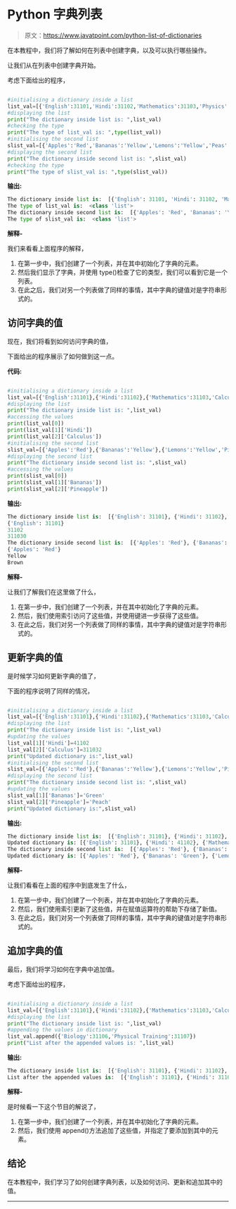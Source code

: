 # Python 字典列表

> 原文：<https://www.javatpoint.com/python-list-of-dictionaries>

在本教程中，我们将了解如何在列表中创建字典，以及可以执行哪些操作。

让我们从在列表中创建字典开始。

考虑下面给出的程序，

```py

#initialising a dictionary inside a list
list_val=[{'English':31101,'Hindi':31102,'Mathematics':31103,'Physics':31104,'Chemistry':31105}]
#displaying the list
print("The dictionary inside list is: ",list_val)
#checking the type
print("The type of list_val is: ",type(list_val))
#initialising the second list
slist_val=[{'Apples':'Red','Bananas':'Yellow','Lemons':'Yellow','Peas':'Green','Strawberries':'Pink'}]
#displaying the second list
print("The dictionary inside second list is: ",slist_val)
#checking the type
print("The type of slist_val is: ",type(slist_val))

```

**输出:**

```py
The dictionary inside list is:  [{'English': 31101, 'Hindi': 31102, 'Mathematics': 31103, 'Physics': 31104, 'Chemistry': 31105}]
The type of list_val is:  <class 'list'>
The dictionary inside second list is:  [{'Apples': 'Red', 'Bananas': 'Yellow', 'Lemons': 'Yellow', 'Peas': 'Green', 'Strawberries': 'Pink'}]
The type of slist_val is:  <class 'list'>

```

**解释-**

我们来看看上面程序的解释，

1.  在第一步中，我们创建了一个列表，并在其中初始化了字典的元素。
2.  然后我们显示了字典，并使用 type()检查了它的类型，我们可以看到它是一个列表。
3.  在此之后，我们对另一个列表做了同样的事情，其中字典的键值对是字符串形式的。

## 访问字典的值

现在，我们将看到如何访问字典的值，

下面给出的程序展示了如何做到这一点。

**代码:**

```py

#initialising a dictionary inside a list
list_val=[{'English':31101},{'Hindi':31102},{'Mathematics':31103,'Calculus':311030},{'Physics':31104},{'Chemistry':31105}]
#displaying the list
print("The dictionary inside list is: ",list_val)
#accessing the values
print(list_val[0])
print(list_val[1]['Hindi'])
print(list_val[2]['Calculus'])
#initialising the second list
slist_val=[{'Apples':'Red'},{'Bananas':'Yellow'},{'Lemons':'Yellow','Pineapple':'Brown'},{'Peas':'Green'},{'Strawberries':'Pink'}]
#displaying the second list
print("The dictionary inside second list is: ",slist_val)
#accessing the values
print(slist_val[0])
print(slist_val[1]['Bananas'])
print(slist_val[2]['Pineapple'])

```

**输出:**

```py
The dictionary inside list is:  [{'English': 31101}, {'Hindi': 31102}, {'Mathematics': 31103, 'Calculus': 311030}, {'Physics': 31104}, {'Chemistry': 31105}]
{'English': 31101}
31102
311030
The dictionary inside second list is:  [{'Apples': 'Red'}, {'Bananas': 'Yellow'}, {'Lemons': 'Yellow', 'Pineapple': 'Brown'}, {'Peas': 'Green'}, {'Strawberries': 'Pink'}]
{'Apples': 'Red'}
Yellow
Brown

```

**解释-**

让我们了解我们在这里做了什么，

1.  在第一步中，我们创建了一个列表，并在其中初始化了字典的元素。
2.  然后，我们使用索引访问了这些值，并使用键进一步获得了这些值。
3.  在此之后，我们对另一个列表做了同样的事情，其中字典的键值对是字符串形式的。

## 更新字典的值

是时候学习如何更新字典的值了，

下面的程序说明了同样的情况，

```py

#initialising a dictionary inside a list
list_val=[{'English':31101},{'Hindi':31102},{'Mathematics':31103,'Calculus':311030},{'Physics':31104},{'Chemistry':31105}]
#displaying the list
print("The dictionary inside list is: ",list_val)
#updating the values
list_val[1]['Hindi']=41102
list_val[2]['Calculus']=311032
print("Updated dictionary is:",list_val)
#initialising the second list
slist_val=[{'Apples':'Red'},{'Bananas':'Yellow'},{'Lemons':'Yellow','Pineapple':'Brown'},{'Peas':'Green'},{'Strawberries':'Pink'}]
#displaying the second list
print("The dictionary inside second list is: ",slist_val)
#updating the values
slist_val[1]['Bananas']='Green'
slist_val[2]['Pineapple']='Peach'
print("Updated dictionary is:",slist_val)

```

**输出:**

```py
The dictionary inside list is:  [{'English': 31101}, {'Hindi': 31102}, {'Mathematics': 31103, 'Calculus': 311030}, {'Physics': 31104}, {'Chemistry': 31105}]
Updated dictionary is: [{'English': 31101}, {'Hindi': 41102}, {'Mathematics': 31103, 'Calculus': 311032}, {'Physics': 31104}, {'Chemistry': 31105}]
The dictionary inside second list is:  [{'Apples': 'Red'}, {'Bananas': 'Yellow'}, {'Lemons': 'Yellow', 'Pineapple': 'Brown'}, {'Peas': 'Green'}, {'Strawberries': 'Pink'}]
Updated dictionary is: [{'Apples': 'Red'}, {'Bananas': 'Green'}, {'Lemons': 'Yellow', 'Pineapple': 'Peach'}, {'Peas': 'Green'}, {'Strawberries': 'Pink'}]

```

**解释-**

让我们看看在上面的程序中到底发生了什么，

1.  在第一步中，我们创建了一个列表，并在其中初始化了字典的元素。
2.  然后，我们使用索引更新了这些值，并在赋值运算符的帮助下存储了新值。
3.  在此之后，我们对另一个列表做了同样的事情，其中字典的键值对是字符串形式的。

## 追加字典的值

最后，我们将学习如何在字典中追加值。

考虑下面给出的程序，

```py

#initialising a dictionary inside a list
list_val=[{'English':31101},{'Hindi':31102},{'Mathematics':31103,'Calculus':311030},{'Physics':31104},{'Chemistry':31105}]
#displaying the list
print("The dictionary inside list is: ",list_val)
#appending the values in dictionary
list_val.append({'Biology':31106,'Physical Training':31107})
print("List after the appended values is: ",list_val)

```

**输出:**

```py
The dictionary inside list is:  [{'English': 31101}, {'Hindi': 31102}, {'Mathematics': 31103, 'Calculus': 311030}, {'Physics': 31104}, {'Chemistry': 31105}]
List after the appended values is:  [{'English': 31101}, {'Hindi': 31102}, {'Mathematics': 31103, 'Calculus': 311030}, {'Physics': 31104}, {'Chemistry': 31105}, {'Biology': 31106, 'Physical Training': 31107}]

```

**解释-**

是时候看一下这个节目的解说了，

1.  在第一步中，我们创建了一个列表，并在其中初始化了字典的元素。
2.  然后，我们使用 append()方法追加了这些值，并指定了要添加到其中的元素。

## 结论

在本教程中，我们学习了如何创建字典列表，以及如何访问、更新和追加其中的值。

* * *